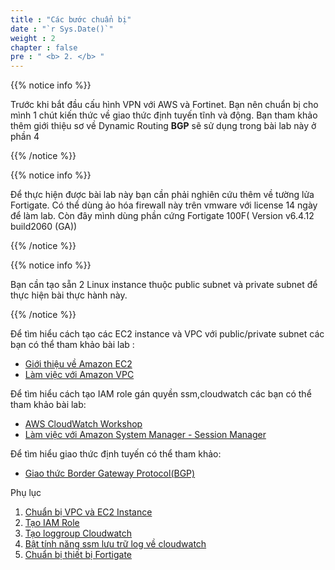 ```yaml
---
title : "Các bước chuẩn bị"
date : "`r Sys.Date()`"
weight : 2
chapter : false
pre : " <b> 2. </b> "
---
```


{{% notice info %}}

Trước khi bắt đầu cấu hình VPN với AWS và Fortinet. Bạn nên chuẩn bị cho mình 1 chút kiến thức về giao thức định tuyến tĩnh và động. Bạn tham khảo thêm giới thiệu sơ về Dynamic Routing **BGP** sẽ sử dụng trong bài lab này ở phần 4

{{% /notice %}}

{{% notice info %}}

Để thực hiện được bài lab này bạn cần phải nghiên cứu thêm về tường lửa Fortigate. Có thể dùng ảo hóa firewall này trên vmware với license 14 ngày để làm lab. Còn đây mình dùng phần cứng Fortigate 100F( Version v6.4.12 build2060 (GA))

{{% /notice %}}

{{% notice info %}}

Bạn cần tạo sẵn 2 Linux instance thuộc public subnet và private subnet để thực hiện bài thực hành này.

{{% /notice %}}


Để tìm hiểu cách tạo các EC2 instance và VPC với public/private subnet các bạn có thể tham khảo bài lab :
  - [Giới thiệu về Amazon EC2](https://000004.awsstudygroup.com/vi/)
  - [Làm việc với Amazon VPC](https://000003.awsstudygroup.com/vi/)

Để tìm hiểu cách tạo IAM role gán quyền ssm,cloudwatch các bạn có thể tham khảo bài lab:
  - [AWS CloudWatch Workshop](https://000008.awsstudygroup.com/)
  - [Làm việc với Amazon System Manager - Session Manager](https://000058.awsstudygroup.com/vi/)

Để tìm hiểu giao thức định tuyến có thể tham khảo:
  - [Giao thức Border Gateway Protocol(BGP)](https://aws.amazon.com/what-is/border-gateway-protocol/)

Phụ lục
1. [Chuẩn bị VPC và EC2 Instance](2.1-createec2/)
2. [Tạo IAM Role](2.2-createiamrole/)
3. [Tạo loggroup Cloudwatch](2.3-createloggroup/)
4. [Bật tính năng ssm lưu trữ log về cloudwatch](2.4-enablelogssm/)
5. [Chuẩn bị thiết bị Fortigate](2.5-fortigate/)
